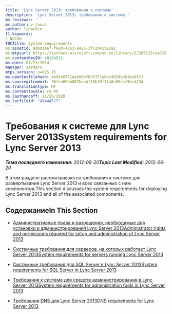 ```yaml
---
title: 'Lync Server 2013: требования к системе'
description: 'Lync Server 2013: требования к системе.'
ms.reviewer: ''
ms.author: v-lanac
author: lanachin
f1.keywords:
- NOCSH
TOCTitle: System requirements
ms:assetid: 9d4d1e6f-f6ed-4263-8425-3f72b415e2a2
ms:mtpsurl: https://technet.microsoft.com/en-us/library/JJ205115(v=OCS.15)
ms:contentKeyID: 48184912
ms.date: 07/23/2014
manager: serdars
mtps_version: v=OCS.15
ms.openlocfilehash: 4494e87714ee584fb7b751e8ec4659b4614a0f21
ms.sourcegitcommit: 36fee89bb887bea4f18b19f17a8c69daf5bc423d
ms.translationtype: MT
ms.contentlocale: ru-RU
ms.lasthandoff: 11/26/2020
ms.locfileid: "49444527"
---
```

# <a name="system-requirements-for-lync-server-2013"></a><span data-ttu-id="d7ccc-103">Требования к системе для Lync Server 2013</span><span class="sxs-lookup"><span data-stu-id="d7ccc-103">System requirements for Lync Server 2013</span></span>

<div data-xmlns="http://www.w3.org/1999/xhtml">

<div class="topic" data-xmlns="http://www.w3.org/1999/xhtml" data-msxsl="urn:schemas-microsoft-com:xslt" data-cs="https://msdn.microsoft.com/">

<div data-asp="https://msdn2.microsoft.com/asp">



</div>

<div id="mainSection">

<div id="mainBody"><span data-ttu-id="d7ccc-104">

<span> </span></span><span class="sxs-lookup"><span data-stu-id="d7ccc-104">

<span> </span></span></span>

<span data-ttu-id="d7ccc-105">_**Тема последнего изменения:** 2012-06-20_</span><span class="sxs-lookup"><span data-stu-id="d7ccc-105">_**Topic Last Modified:** 2012-06-20_</span></span>

<span data-ttu-id="d7ccc-106">В этом разделе рассматриваются требования к системе для развертывания Lync Server 2013 и всех связанных с ним компонентов.</span><span class="sxs-lookup"><span data-stu-id="d7ccc-106">This section discusses the system requirements for deploying Lync Server 2013 and all of the associated components.</span></span>

<div>

## <a name="in-this-section"></a><span data-ttu-id="d7ccc-107">Содержание</span><span class="sxs-lookup"><span data-stu-id="d7ccc-107">In This Section</span></span>

  - [<span data-ttu-id="d7ccc-108">Административные права и разрешения, необходимые для установки и администрирования Lync Server 2013</span><span class="sxs-lookup"><span data-stu-id="d7ccc-108">Administrator rights and permissions required for setup and administration of Lync Server 2013</span></span>](lync-server-2013-administrator-rights-and-permissions-required-for-setup-and-administration.md)

  - [<span data-ttu-id="d7ccc-109">Системные требования для серверов, на которых работает Lync Server 2013</span><span class="sxs-lookup"><span data-stu-id="d7ccc-109">System requirements for servers running Lync Server 2013</span></span>](lync-server-2013-system-requirements-for-servers-running-lync-server-2013.md)

  - [<span data-ttu-id="d7ccc-110">Системные требования для SQL Server в Lync Server 2013</span><span class="sxs-lookup"><span data-stu-id="d7ccc-110">System requirements for SQL Server in Lync Server 2013</span></span>](lync-server-2013-system-requirements-for-sql-server.md)

  - [<span data-ttu-id="d7ccc-111">Требования к системе для средств администрирования в Lync Server 2013</span><span class="sxs-lookup"><span data-stu-id="d7ccc-111">System requirements for administration tools in Lync Server 2013</span></span>](lync-server-2013-system-requirements-for-administration-tools.md)

  - [<span data-ttu-id="d7ccc-112">Требования DNS для Lync Server 2013</span><span class="sxs-lookup"><span data-stu-id="d7ccc-112">DNS requirements for Lync Server 2013</span></span>](lync-server-2013-dns-requirements.md)

<span data-ttu-id="d7ccc-113"></div>

</div>

<span> </span>

</div>

</div>

</span><span class="sxs-lookup"><span data-stu-id="d7ccc-113"></div>

</div>

<span> </span>

</div>

</div>

</span></span></div>

